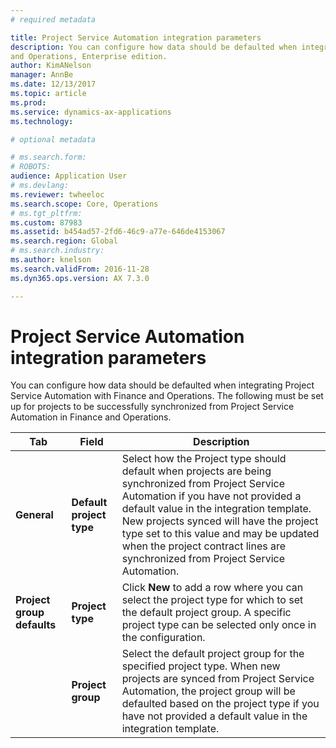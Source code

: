 ```yaml
---
# required metadata

title: Project Service Automation integration parameters
description: You can configure how data should be defaulted when integrating Project Service Automation Microsoft Dynamics 365 for Finance
and Operations, Enterprise edition.
author: KimANelson
manager: AnnBe
ms.date: 12/13/2017
ms.topic: article
ms.prod: 
ms.service: dynamics-ax-applications
ms.technology: 

# optional metadata

# ms.search.form: 
# ROBOTS: 
audience: Application User
# ms.devlang: 
ms.reviewer: twheeloc
ms.search.scope: Core, Operations
# ms.tgt_pltfrm: 
ms.custom: 87983
ms.assetid: b454ad57-2fd6-46c9-a77e-646de4153067
ms.search.region: Global
# ms.search.industry: 
ms.author: knelson
ms.search.validFrom: 2016-11-28
ms.dyn365.ops.version: AX 7.3.0

---
```


# Project Service Automation integration parameters

You can configure how data should be defaulted when integrating Project Service Automation with Finance and Operations. The following must 
be set up for projects to be successfully synchronized from Project Service Automation in Finance and Operations.

| **Tab**                      | **Field**                          | **Description**                    |
|------------------------------|------------------------------------|--------------------------------|
| **General**                  | **Default project type**               | Select how the Project type should default when projects are being synchronized from Project Service Automation if you have not provided a default value in the integration template. New projects synced will have the project type set to this value and may be updated when the project contract lines are synchronized from Project Service Automation.               |
| **Project group defaults**   | **Project type** | Click **New** to add a row where you can select the project type for which to set the default project group. A specific project type can be selected only once in the configuration.              |
|                              | **Project group**          | Select the default project group for the specified project type. When new projects are synced from Project Service Automation, the project group will be defaulted based on the project type if you have not provided a default value in the integration template.  |
